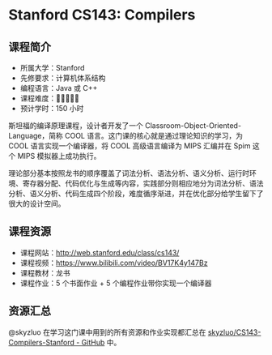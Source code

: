# Stanford CS143: Compilers

## 课程简介

- 所属大学：Stanford
- 先修要求：计算机体系结构
- 编程语言：Java 或 C++
- 课程难度：🌟🌟🌟🌟🌟
- 预计学时：150 小时

斯坦福的编译原理课程，设计者开发了一个 Classroom-Object-Oriented-Language，简称 COOL 语言。这门课的核心就是通过理论知识的学习，为 COOL 语言实现一个编译器，将 COOL 高级语言编译为 MIPS 汇编并在 Spim 这个 MIPS 模拟器上成功执行。

理论部分基本按照龙书的顺序覆盖了词法分析、语法分析、语义分析、运行时环境、寄存器分配、代码优化与生成等内容，实践部分则相应地分为词法分析、语法分析、语义分析、代码生成四个阶段，难度循序渐进，并在优化部分给学生留下了很大的设计空间。

## 课程资源

- 课程网站：<http://web.stanford.edu/class/cs143/>
- 课程视频：<https://www.bilibili.com/video/BV17K4y147Bz>
- 课程教材：龙书
- 课程作业：5 个书面作业 + 5 个编程作业带你实现一个编译器

## 资源汇总

@skyzluo 在学习这门课中用到的所有资源和作业实现都汇总在 [skyzluo/CS143-Compilers-Stanford - GitHub](https://github.com/skyzluo/CS143-Compilers-Stanford) 中。
